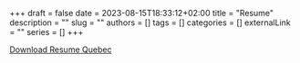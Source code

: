 +++ 
draft = false
date = 2023-08-15T18:33:12+02:00
title = "Resume"
description = ""
slug = ""
authors = []
tags = []
categories = []
externalLink = ""
series = []
+++

[Download Resume Quebec](/files/lentali_thomas_cv_quebec.pdf)